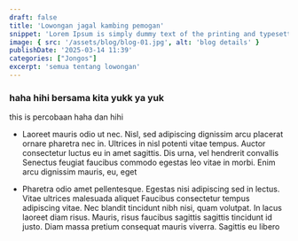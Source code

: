 ```yaml
---
draft: false
title: 'Lowongan jagal kambing pemogan'
snippet: 'Lorem Ipsum is simply dummy text of the printing and typesetting industry.'
image: { src: '/assets/blog/blog-01.jpg', alt: 'blog details' }
publishDate: '2025-03-14 11:39'
categories: ["Jongos"]
excerpt: 'semua tentang lowongan'
---
```

### haha hihi bersama kita yukk ya yuk
this is percobaan haha dan hihi

- Laoreet mauris odio ut nec. Nisl, sed adipiscing dignissim arcu placerat ornare pharetra nec in. Ultrices in nisl potenti vitae tempus. Auctor consectetur luctus eu in amet sagittis. Dis urna, vel hendrerit convallis Senectus feugiat faucibus commodo egestas leo vitae in morbi. Enim arcu dignissim mauris, eu, eget

- Pharetra odio amet pellentesque. Egestas nisi adipiscing sed in lectus. Vitae ultrices malesuada aliquet Faucibus consectetur tempus adipiscing vitae. Nec blandit tincidunt nibh nisi, quam volutpat. In lacus laoreet diam risus. Mauris, risus faucibus sagittis sagittis tincidunt id justo. Diam massa pretium consequat mauris viverra. Sagittis eu libero
